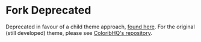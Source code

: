 # Fork Deprecated
Deprecated in favour of a child theme approach, [found here](https://github.com/ReviveToday/sparkling-child). For the original (still developed) theme, please see [ColoribHQ's repository](https://github.com/ColorlibHQ/Sparkling).

